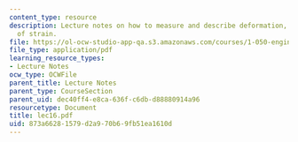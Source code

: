 ```yaml
---
content_type: resource
description: Lecture notes on how to measure and describe deformation, and measurement
  of strain.
file: https://ol-ocw-studio-app-qa.s3.amazonaws.com/courses/1-050-engineering-mechanics-i-fall-2007/873a66281579d2a970b69fb51ea1610d_lec16.pdf
file_type: application/pdf
learning_resource_types:
- Lecture Notes
ocw_type: OCWFile
parent_title: Lecture Notes
parent_type: CourseSection
parent_uid: dec40ff4-e8ca-636f-c6db-d88880914a96
resourcetype: Document
title: lec16.pdf
uid: 873a6628-1579-d2a9-70b6-9fb51ea1610d
---
```

